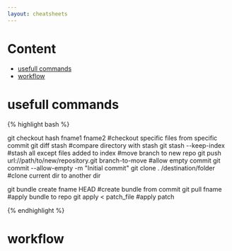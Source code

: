 ```yaml
---
layout: cheatsheets
---
```


Content
=================

  * [usefull commands](#usefullcommands)
  * [workflow](#workflow)

usefull commands
============
{% highlight bash %}

git checkout hash fname1 fname2    #checkout specific files from specific commit
git diff stash                     #compare directory with stash
git stash --keep-index             #stash all except files added to index
                                   #move branch to new repo
git push url://path/to/new/repository.git branch-to-move
                                   #allow empty commit
git commit --allow-empty -m "Initial commit"
git clone . /destination/folder    #clone current dir to another dir

git bundle create fname HEAD       #create bundle from commit
git pull fname                     #apply bundle to repo
git apply < patch_file             #apply patch

{% endhighlight %}

workflow
============

